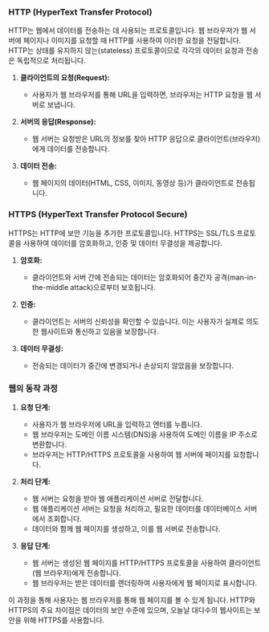 ### HTTP (HyperText Transfer Protocol)

HTTP는 웹에서 데이터를 전송하는 데 사용되는 프로토콜입니다. 웹 브라우저가 웹 서버에 페이지나 이미지를 요청할 때 HTTP를 사용하여 이러한 요청을 전달합니다. HTTP는 상태를 유지하지 않는(stateless) 프로토콜이므로 각각의 데이터 요청과 전송은 독립적으로 처리됩니다.

1. **클라이언트의 요청(Request):**
   - 사용자가 웹 브라우저를 통해 URL을 입력하면, 브라우저는 HTTP 요청을 웹 서버로 보냅니다.
   
2. **서버의 응답(Response):**
   - 웹 서버는 요청받은 URL의 정보를 찾아 HTTP 응답으로 클라이언트(브라우저)에게 데이터를 전송합니다.

3. **데이터 전송:**
   - 웹 페이지의 데이터(HTML, CSS, 이미지, 동영상 등)가 클라이언트로 전송됩니다.

### HTTPS (HyperText Transfer Protocol Secure)

HTTPS는 HTTP에 보안 기능을 추가한 프로토콜입니다. HTTPS는 SSL/TLS 프로토콜을 사용하여 데이터를 암호화하고, 인증 및 데이터 무결성을 제공합니다.

1. **암호화:**
   - 클라이언트와 서버 간에 전송되는 데이터는 암호화되어 중간자 공격(man-in-the-middle attack)으로부터 보호됩니다.
   
2. **인증:**
   - 클라이언트는 서버의 신뢰성을 확인할 수 있습니다. 이는 사용자가 실제로 의도한 웹사이트와 통신하고 있음을 보장합니다.
   
3. **데이터 무결성:**
   - 전송되는 데이터가 중간에 변경되거나 손상되지 않았음을 보장합니다.

### 웹의 동작 과정

1. **요청 단계:**
   - 사용자가 웹 브라우저에 URL을 입력하고 엔터를 누릅니다.
   - 웹 브라우저는 도메인 이름 시스템(DNS)을 사용하여 도메인 이름을 IP 주소로 변환합니다.
   - 브라우저는 HTTP/HTTPS 프로토콜을 사용하여 웹 서버에 페이지를 요청합니다.

2. **처리 단계:**
   - 웹 서버는 요청을 받아 웹 애플리케이션 서버로 전달합니다.
   - 웹 애플리케이션 서버는 요청을 처리하고, 필요한 데이터를 데이터베이스 서버에서 조회합니다.
   - 데이터와 함께 웹 페이지를 생성하고, 이를 웹 서버로 전송합니다.

3. **응답 단계:**
   - 웹 서버는 생성된 웹 페이지를 HTTP/HTTPS 프로토콜을 사용하여 클라이언트(웹 브라우저)에게 전송합니다.
   - 웹 브라우저는 받은 데이터를 렌더링하여 사용자에게 웹 페이지로 표시합니다.

이 과정을 통해 사용자는 웹 브라우저를 통해 웹 페이지를 볼 수 있게 됩니다. HTTP와 HTTPS의 주요 차이점은 데이터의 보안 수준에 있으며, 오늘날 대다수의 웹사이트는 보안을 위해 HTTPS를 사용합니다.
